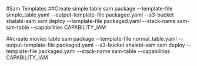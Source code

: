 #Sam Templates 
##Create simple table
sam package --template-file simple_table.yaml --output-template-file packaged.yaml --s3-bucket shalabi-sam
sam deploy --template-file packaged.yaml --stack-name sam-sim-table --capabilities CAPABILITY_IAM

##create movies table
sam package --template-file normal_table.yaml --output-template-file packaged.yaml --s3-bucket shalabi-sam
sam deploy --template-file packaged.yaml --stack-name sam-table --capabilities CAPABILITY_IAM